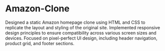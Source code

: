# Amazon-Clone
Designed a static Amazon homepage clone using HTML and CSS to replicate the layout and styling of the original site. Implemented responsive design principles to ensure compatibility across various screen sizes and devices. Focused on pixel-perfect UI design, including header navigation, product grid, and footer sections.
